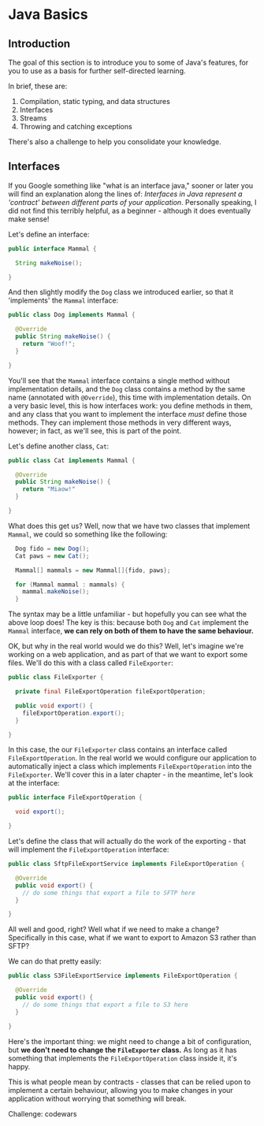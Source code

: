 # Java Basics

## Introduction
The goal of this section is to introduce you to some of Java's features, for you to use as a basis for further self-directed learning.

In brief, these are:

1. Compilation, static typing, and data structures
2. Interfaces
3. Streams
4. Throwing and catching exceptions

There's also a challenge to help you consolidate your knowledge.

## Interfaces

If you Google something like "what is an interface java," sooner or later you will find an explanation along the lines of: _Interfaces in Java represent a 'contract' between different parts of your application_. Personally speaking, I did not find this terribly helpful, as a beginner - although it does eventually make sense!

Let's define an interface:

```java
public interface Mammal {

  String makeNoise();

}
```

And then slightly modify the `Dog` class we introduced earlier, so that it 'implements' the `Mammal` interface:

```java
public class Dog implements Mammal {

  @Override
  public String makeNoise() {
    return "Woof!";
  }

}
```

You'll see that the `Mammal` interface contains a single method without implementation details, and the `Dog` class contains a method by the same name (annotated with `@Override`), this time with implementation details. On a very basic level, this is how interfaces work: you define methods in them, and any class that you want to implement the interface *must* define those methods. They can implement those methods in very different ways, however; in fact, as we'll see, this is part of the point.

 Let's define another class, `Cat`:

```java
public class Cat implements Mammal {

  @Override
  public String makeNoise() {
    return "Miaow!"
  }

}
```

What does this get us? Well, now that we have two classes that implement `Mammal`, we could so something like the following:

```java
  Dog fido = new Dog();
  Cat paws = new Cat();

  Mammal[] mammals = new Mammal[]{fido, paws};

  for (Mammal mammal : mammals) {
    mammal.makeNoise();
  }
```

The syntax may be a little unfamiliar - but hopefully you can see what the above loop does! The key is this: because both `Dog` and `Cat` implement the `Mammal` interface, **we can rely on both of them to have the same behaviour.**

OK, but why in the real world would we do this? Well, let's imagine we're working on a web application, and as part of that we want to export some files. We'll do this with a class called `FileExporter`:

```java
public class FileExporter {

  private final FileExportOperation fileExportOperation;

  public void export() {
    fileExportOperation.export();
  }

}
```

In this case, the our `FileExporter` class contains an interface called `FileExportOperation`. In the real world we would configure our application to automatically inject a class which implements `FileExportOperation` into the `FileExporter`. We'll cover this in a later chapter - in the meantime, let's look at the interface:

```java
public interface FileExportOperation {

  void export();

}
```

Let's define the class that will actually do the work of the exporting - that will implement the `FileExportOperation` interface:

```java
public class SftpFileExportService implements FileExportOperation {

  @Override
  public void export() {
    // do some things that export a file to SFTP here
  }

}
```

All well and good, right? Well what if we need to make a change? Specifically in this case, what if we want to export to Amazon S3 rather than SFTP?

We can do that pretty easily:

```java
public class S3FileExportService implements FileExportOperation {

  @Override
  public void export() {
    // do some things that export a file to S3 here
  }

}
```

Here's the important thing: we might need to change a bit of configuration, but **we don't need to change the `FileExporter` class.** As long as it has something that implements the `FileExportOperation` class inside it, it's happy.

This is what people mean by contracts - classes that can be relied upon to implement a certain behaviour, allowing you to make changes in your application without worrying that something will break.

Challenge: codewars
